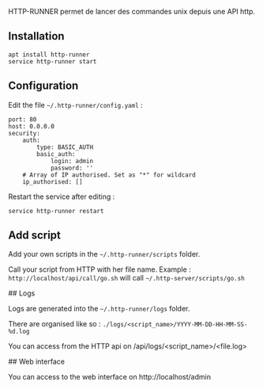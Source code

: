 

HTTP-RUNNER permet de lancer des commandes unix depuis une API http.

## Installation
```
apt install http-runner
service http-runner start
```

## Configuration
Edit the file `~/.http-runner/config.yaml` :
```
port: 80
host: 0.0.0.0
security:
    auth:
        type: BASIC_AUTH
        basic_auth:
            login: admin
            password: ''
    # Array of IP authorised. Set as "*" for wildcard
    ip_authorised: []
```

Restart the service after editing :
```
service http-runner restart
```

## Add script

Add your own scripts in the `~/.http-runner/scripts` folder.

Call your script from HTTP with her file name. Example : `http://localhost/api/call/go.sh` will call `~/.http-server/scripts/go.sh`

## Logs

Logs are generated into the `~/.http-runner/logs` folder.

There are organised like so :
```./logs/<script_name>/YYYY-MM-DD-HH-MM-SS-%d.log```

You can access from the HTTP api on /api/logs/<script_name>/<file.log>

## Web interface

You can access to the web interface on http://localhost/admin